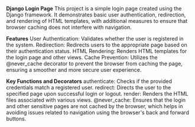 **Django Login Page**
This project is a simple login page created using the Django framework. It demonstrates basic user authentication, redirection, and rendering of HTML templates, with additional measures to ensure that browser caching does not interfere with navigation.

**Features**
User Authentication: Validates whether the user is registered in the system.
Redirection: Redirects users to the appropriate page based on their authentication status.
HTML Rendering: Renders HTML templates for the login page and other views.
Cache Prevention: Utilizes the @never_cache decorator to prevent the browser from caching the page, ensuring a smoother and more secure user experience.

**Key Functions and Decorators**
authenticate: Checks if the provided credentials match a registered user.
redirect: Directs the user to the specified page upon successful login or logout.
render: Renders the HTML files associated with various views.
@never_cache: Ensures that the login and other sensitive pages are not cached by the browser, which helps in avoiding issues related to navigation using the browser's back and forward buttons.
